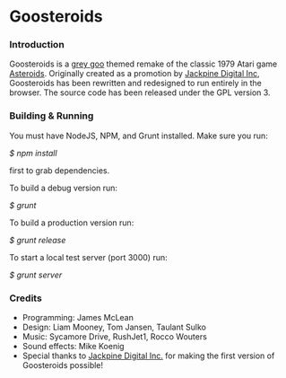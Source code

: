 # Goosteroids
 
### Introduction

 Goosteroids is a [grey goo](http://en.wikipedia.org/wiki/Grey_goo) themed remake of the classic 1979 Atari game [Asteroids](http://en.wikipedia.org/wiki/Asteroids_%28video_game%29). Originally
 created as a promotion by [Jackpine Digital Inc](http://jackpine.co), Goosteroids has been rewritten and redesigned to run entirely in the browser. The source code has been released under
 the GPL version 3.
 
### Building & Running

You must have NodeJS, NPM, and Grunt installed. Make sure you run:

*$ npm install*

first to grab dependencies.

To build a debug version run:

*$ grunt*

To build a production version run:

*$ grunt release*

To start a local test server (port 3000) run:

*$ grunt server*

### Credits

 - Programming: James McLean
 - Design: Liam Mooney, Tom Jansen, Taulant Sulko
 - Music: Sycamore Drive, RushJet1, Rocco Wouters
 - Sound effects: Mike Koenig
 - Special thanks to [Jackpine Digital Inc.](http://jackpine.co) for making the first version of Goosteroids possible!
